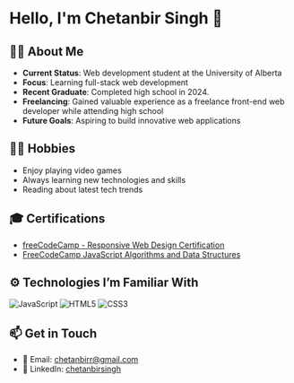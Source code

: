 # Hello, I'm Chetanbir Singh 👋

## 🏄‍♂️ About Me
- **Current Status**: Web development student at the University of Alberta
- **Focus**: Learning full-stack web development
- **Recent Graduate**: Completed high school in 2024.
- **Freelancing**: Gained valuable experience as a freelance front-end web developer while attending high school
- **Future Goals**: Aspiring to build innovative web applications

## 🧑‍💻 Hobbies
- Enjoy playing video games
- Always learning new technologies and skills
- Reading about latest tech trends

## 🎓 Certifications
- [freeCodeCamp - Responsive Web Design Certification](https://www.freecodecamp.org/certification/chetanbirsingh/responsive-web-design)
- [FreeCodeCamp JavaScript Algorithms and Data Structures](https://www.freecodecamp.org/certification/chetanbirsingh/javascript-algorithms-and-data-structures-v8)

## ⚙️ Technologies I’m Familiar With
![JavaScript](https://img.shields.io/badge/javascript-%23323330.svg?style=for-the-badge&logo=javascript&logoColor=%23F7DF1E)  ![HTML5](https://img.shields.io/badge/html5-%23E34F26.svg?style=for-the-badge&logo=html5&logoColor=white) ![CSS3](https://img.shields.io/badge/css3-%231572B6.svg?style=for-the-badge&logo=css3&logoColor=white)

## 📫 Get in Touch
- 📧 Email: chetanbirr@gmail.com
- 💼 LinkedIn: [chetanbirsingh](http://linkedin.com/in/chetanbir-singh)

